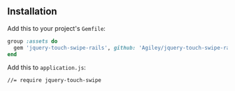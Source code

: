 ## Installation

Add this to your project's `Gemfile`:

```ruby
group :assets do
  gem 'jquery-touch-swipe-rails', github: 'Agiley/jquery-touch-swipe-rails'
end
```

Add this to `application.js`:

    //= require jquery-touch-swipe
